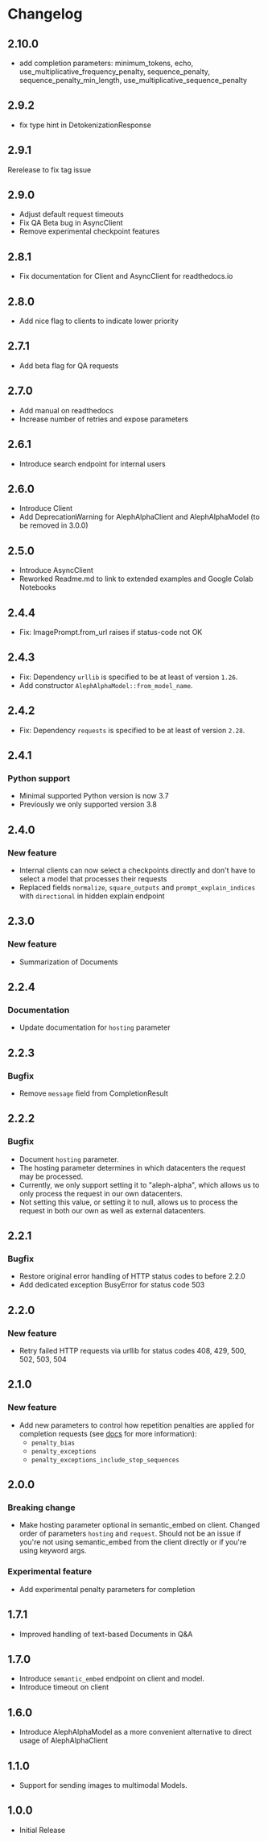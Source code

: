 # Changelog

## 2.10.0

- add completion parameters: minimum_tokens, echo, use_multiplicative_frequency_penalty,
  sequence_penalty, sequence_penalty_min_length, use_multiplicative_sequence_penalty

## 2.9.2

- fix type hint in DetokenizationResponse

## 2.9.1

Rerelease to fix tag issue

## 2.9.0

- Adjust default request timeouts
- Fix QA Beta bug in AsyncClient
- Remove experimental checkpoint features

## 2.8.1

- Fix documentation for Client and AsyncClient for readthedocs.io

## 2.8.0

- Add nice flag to clients to indicate lower priority

## 2.7.1

- Add beta flag for QA requests

## 2.7.0

- Add manual on readthedocs
- Increase number of retries and expose parameters

## 2.6.1

- Introduce search endpoint for internal users

## 2.6.0

- Introduce Client
- Add DeprecationWarning for AlephAlphaClient and AlephAlphaModel (to be removed in 3.0.0)

## 2.5.0

- Introduce AsyncClient
- Reworked Readme.md to link to extended examples and Google Colab Notebooks

## 2.4.4

- Fix: ImagePrompt.from_url raises if status-code not OK

## 2.4.3

- Fix: Dependency `urllib` is specified to be at least of version `1.26`.
- Add constructor `AlephAlphaModel::from_model_name`.

## 2.4.2

- Fix: Dependency `requests` is specified to be at least of version `2.28`.

## 2.4.1

### Python support

- Minimal supported Python version is now 3.7
- Previously we only supported version 3.8

## 2.4.0

### New feature

- Internal clients can now select a checkpoints directly and don't have to select a model that processes their requests
- Replaced fields `normalize`, `square_outputs` and `prompt_explain_indices` with `directional` in hidden explain endpoint

## 2.3.0

### New feature

- Summarization of Documents

## 2.2.4

### Documentation

- Update documentation for `hosting` parameter

## 2.2.3

### Bugfix

- Remove `message` field from CompletionResult

## 2.2.2

### Bugfix

- Document `hosting` parameter.
- The hosting parameter determines in which datacenters the request may be processed.
- Currently, we only support setting it to "aleph-alpha", which allows us to only process the request in our own datacenters.
- Not setting this value, or setting it to null, allows us to process the request in both our own as well as external datacenters.

## 2.2.1

### Bugfix

- Restore original error handling of HTTP status codes to before 2.2.0
- Add dedicated exception BusyError for status code 503

## 2.2.0

### New feature

- Retry failed HTTP requests via urllib for status codes 408, 429, 500, 502, 503, 504

## 2.1.0

### New feature

- Add new parameters to control how repetition penalties are applied for completion requests (see [docs](https://docs.aleph-alpha.com/api/#/paths/~1complete/post) for more information):
  - `penalty_bias`
  - `penalty_exceptions`
  - `penalty_exceptions_include_stop_sequences`

## 2.0.0

### Breaking change

- Make hosting parameter optional in semantic_embed on client. Changed order of parameters `hosting` and `request`.
  Should not be an issue if you're not using semantic_embed from the client directly or if you're using keyword args.

### Experimental feature

- Add experimental penalty parameters for completion

## 1.7.1

- Improved handling of text-based Documents in Q&A

## 1.7.0

- Introduce `semantic_embed` endpoint on client and model.
- Introduce timeout on client

## 1.6.0

- Introduce AlephAlphaModel as a more convenient alternative to direct usage of AlephAlphaClient

## 1.1.0

- Support for sending images to multimodal Models.

## 1.0.0

- Initial Release

